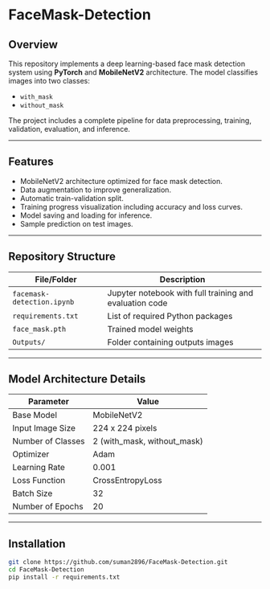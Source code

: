 # FaceMask-Detection

## Overview

This repository implements a deep learning-based face mask detection system using **PyTorch** and **MobileNetV2** architecture. The model classifies images into two classes:

- `with_mask`
- `without_mask`

The project includes a complete pipeline for data preprocessing, training, validation, evaluation, and inference.

---

## Features

- MobileNetV2 architecture optimized for face mask detection.
- Data augmentation to improve generalization.
- Automatic train-validation split.
- Training progress visualization including accuracy and loss curves.
- Model saving and loading for inference.
- Sample prediction on test images.

---

## Repository Structure

| File/Folder              | Description                              |
|-------------------------|------------------------------------------|
| `facemask-detection.ipynb` | Jupyter notebook with full training and evaluation code |
| `requirements.txt`       | List of required Python packages          |
| `face_mask.pth`          | Trained model weights                      |
| `Outputs/`               | Folder containing outputs images |

---

## Model Architecture Details

| Parameter                | Value                                  |
|-------------------------|----------------------------------------|
| Base Model              | MobileNetV2                            |
| Input Image Size        | 224 x 224 pixels                      |
| Number of Classes       | 2 (with_mask, without_mask)            |
| Optimizer               | Adam                                 |
| Learning Rate           | 0.001                                |
| Loss Function           | CrossEntropyLoss                     |
| Batch Size              | 32                                   |
| Number of Epochs        | 20                                   |

---

## Installation

```bash
git clone https://github.com/suman2896/FaceMask-Detection.git
cd FaceMask-Detection
pip install -r requirements.txt
